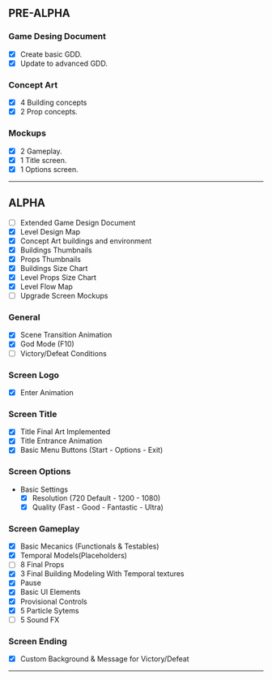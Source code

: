 ## PRE-ALPHA
### Game Desing Document
- [x] Create basic GDD.
- [x] Update to advanced GDD.

### Concept Art
- [x] 4 Building concepts
- [x] 2 Prop concepts.

### Mockups
- [x] 2 Gameplay.
- [x] 1 Title screen.
- [x] 1 Options screen.
___
## ALPHA
- [ ] Extended Game Design Document
- [X] Level Design Map
- [x] Concept Art buildings and environment
- [x] Buildings Thumbnails
- [X] Props Thumbnails
- [x] Buildings Size Chart
- [x] Level Props Size Chart
- [x] Level Flow Map
- [ ] Upgrade Screen Mockups

### General
- [x] Scene Transition Animation
- [X] God Mode (F10)
- [ ] Victory/Defeat Conditions

### Screen Logo
- [X] Enter Animation

### Screen Title
- [X] Title Final Art Implemented
- [X] Title Entrance Animation
- [x] Basic Menu Buttons (Start - Options - Exit)

### Screen Options
- Basic Settings
  - [x] Resolution (720 Default - 1200 - 1080)
  - [x] Quality (Fast - Good - Fantastic - Ultra)
  
### Screen Gameplay
- [X] Basic Mecanics (Functionals & Testables)
- [X] Temporal Models(Placeholders)
- [ ] 8 Final Props
- [X] 3 Final Building Modeling With Temporal textures
- [x] Pause
- [X] Basic UI Elements
- [x] Provisional Controls
- [x] 5 Particle Sytems
- [ ] 5 Sound FX

### Screen Ending
- [X] Custom Background & Message for Victory/Defeat
___
